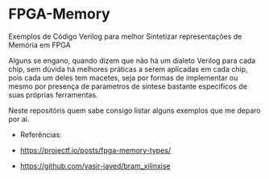# FPGA-Memory

Exemplos de Código Verilog para melhor Sintetizar representações de Memória em FPGA

Alguns se engano, quando dizem que não há um dialeto Verilog para cada chip, sem dúvida há melhores práticas a serem aplicadas em cada chip, pois cada um deles tem macetes, seja por formas de implementar ou mesmo por presença de parametros de sintese bastante especificos de suas próprias ferramentas.

Neste repositóris quem sabe consigo listar alguns exemplos que me deparo por ai.

* Referências:

* https://projectf.io/posts/fpga-memory-types/
* https://github.com/yasir-javed/bram_xilinxise
